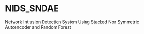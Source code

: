 # NIDS_SNDAE
Network Intrusion Detection System Using Stacked Non Symmetric Autoencoder and Random Forest
